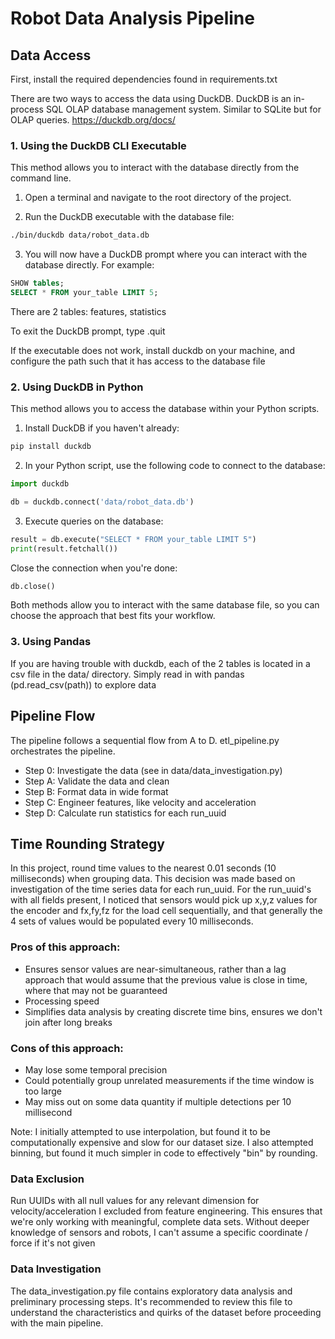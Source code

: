 # Robot Data Analysis Pipeline

## Data Access

First, install the required dependencies found in requirements.txt

There are two ways to access the data using DuckDB. DuckDB is an in-process SQL OLAP database management system. Similar to SQLite but for OLAP queries.
https://duckdb.org/docs/ 


### 1. Using the DuckDB CLI Executable

This method allows you to interact with the database directly from the command line.

1. Open a terminal and navigate to the root directory of the project.

2. Run the DuckDB executable with the database file:
```bash
./bin/duckdb data/robot_data.db
```
3. You will now have a DuckDB prompt where you can interact with the database directly. For example:
```sql
SHOW tables;
SELECT * FROM your_table LIMIT 5;
```
There are 2 tables: features, statistics

To exit the DuckDB prompt, type .quit

If the executable does not work, install duckdb on your machine, and configure the path such that it has access to the database file

### 2. Using DuckDB in Python
This method allows you to access the database within your Python scripts.

1. Install DuckDB if you haven't already:
```bash
pip install duckdb
```
2. In your Python script, use the following code to connect to the database:
```python
import duckdb

db = duckdb.connect('data/robot_data.db')
```
3. Execute queries on the database:
```python
result = db.execute("SELECT * FROM your_table LIMIT 5")
print(result.fetchall())
```
Close the connection when you're done:
```python
db.close()
```

Both methods allow you to interact with the same database file, so you can choose the approach that best fits your workflow.

### 3. Using Pandas
If you are having trouble with duckdb, each of the 2 tables is located in a csv file in the data/ directory. Simply read in with pandas (pd.read_csv(path)) to explore data

## Pipeline Flow
The pipeline follows a sequential flow from A to D. etl_pipeline.py orchestrates the pipeline.

- Step 0: Investigate the data (see in data/data_investigation.py)
- Step A: Validate the data and clean
- Step B: Format data in wide format
- Step C: Engineer features, like velocity and acceleration
- Step D: Calculate run statistics for each run_uuid

## Time Rounding Strategy
In this project, round time values to the nearest 0.01 seconds (10 milliseconds) when grouping data. This decision was made based on investigation of the time series data for each run_uuid. For the run_uuid's with all fields present, I noticed that sensors would pick up x,y,z values for the encoder and fx,fy,fz for the load cell sequentially, and that generally the 4 sets of values would be populated every 10 milliseconds.

### Pros of this approach:
- Ensures sensor values are near-simultaneous, rather than a lag approach that would assume that the previous value is close in time, where that may not be guaranteed
- Processing speed
- Simplifies data analysis by creating discrete time bins, ensures we don't join after long breaks

### Cons of this approach:
- May lose some temporal precision
- Could potentially group unrelated measurements if the time window is too large
- May miss out on some data quantity if multiple detections per 10 millisecond

Note: I initially attempted to use interpolation, but found it to be computationally expensive and slow for our dataset size. I also attempted binning, but found it much simpler in code to effectively "bin" by rounding.

### Data Exclusion
Run UUIDs with all null values for any relevant dimension for velocity/acceleration I excluded from feature engineering. This ensures that we're only working with meaningful, complete data sets. Without deeper knowledge of sensors and robots, I can't assume a specific coordinate / force if it's not given

### Data Investigation
The data_investigation.py file contains exploratory data analysis and preliminary processing steps. It's recommended to review this file to understand the characteristics and quirks of the dataset before proceeding with the main pipeline.

